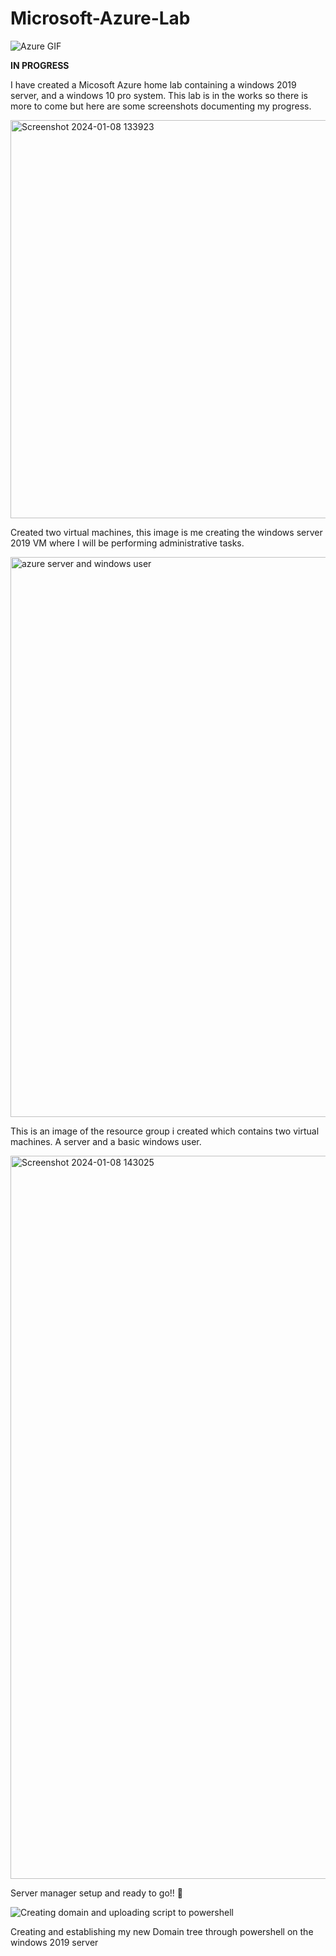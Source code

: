 # Microsoft-Azure-Lab
![Azure GIF](https://github.com/anthonyramireztech/Microsoft-Azure-Lab/assets/151958771/7327dbd6-1ecb-49a1-ad7e-afc7f1de73e1)

**IN PROGRESS**


I have created a Micosoft Azure home lab containing a windows 2019 server, and a windows 10 pro system. This lab is in the works so there is more to come but here are some screenshots documenting my progress.


<img width="637" alt="Screenshot 2024-01-08 133923" src="https://github.com/anthonyramireztech/Microsoft-Azure-Lab/assets/151958771/c2904942-6aba-47dd-9dfa-26ce1b70651f">

Created two virtual machines, this image is me creating the windows server 2019 VM where I will be performing administrative tasks.

<img width="896" alt="azure server and windows user" src="https://github.com/anthonyramireztech/Microsoft-Azure-Lab/assets/151958771/af27d1e1-6acc-4586-af8d-7c68b2bda3fd">

This is an image of the resource group i created which contains two virtual machines. A server and a basic windows user. 


<img width="1157" alt="Screenshot 2024-01-08 143025" src="https://github.com/anthonyramireztech/Microsoft-Azure-Lab/assets/151958771/25953267-5b0f-44c2-b9a0-e4dae2289610">

Server manager setup and ready to go!! 🙌



![Creating domain and uploading script to powershell](https://github.com/anthonyramireztech/Microsoft-Azure-Lab/assets/151958771/dc8868a8-ad1d-4766-beeb-6013c965dfc6)

Creating and establishing my new Domain tree through powershell on the windows 2019 server
